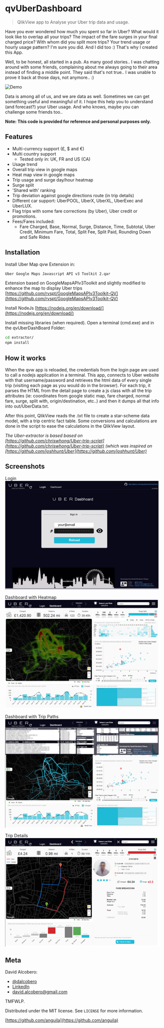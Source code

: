# qvUberDashboard
> QlikView app to Analyse your Uber trip data and usage.

Have you ever wondered how much you spent so far in Uber? What would it look like to overlap all your trips? The impact of the fare surges in your final charged price? With whom did you split more trips? Your trend usage or hourly usage pattern? I'm sure you did. And I did too :) That's why I created this App.


Well, to be honest, all started in a pub. As many good stories.. I was chatting around with some friends, complaining about me always going to their area instead of finding a middle point. They said that's not true.. I was unable to prove it back at those days, not anymore.. :) 


![Demo](img/demo.gif)


Data is among all of us, and we are data as well. Sometimes we can get something useful and meaningful of it. I hope this help you to understand (and forecast?) your Uber usage. And who knows, maybe you can challenge some friends too..  

**Note: This code is provided for reference and personal purposes only.**

Features
--------
- Multi-currency support (£, $ and €)
- Multi country support
   - Tested only in: UK, FR and US (CA)
- Usage trend
- Overall trip view in google maps
- Heat map view in google maps
- Trip usage and surge day/hour heatmap
- Surge split
- 'Shared with' ranking
- Trip deviation against google directions route (in trip details)
- Different car support: UberPOOL, UberX, UberXL, UberExec and UberLUX.
- Flag trips with some fare corrections (by Uber), Uber credit or promotions.
- Fees/Fares included:
   - Fare Charged, Base, Normal, Surge, Distance, Time, Subtotal, Uber Credit, Minimum Fare, Total, Split Fee, Split Paid, Rounding Down and  Safe Rides



## Installation

Install Uber Map qvw Extension in:
```sh
Uber Google Maps Javascript API v3 Toolkit 2.qar
```
Extension based on GoogleMapsAPIv3Toolkit and slightly modified to enhance the map to display Uber trips
[https://github.com/rvspt/GoogleMapsAPIv3Toolkit-QV](https://github.com/rvspt/GoogleMapsAPIv3Toolkit-QV)

Install NodeJs
[https://nodejs.org/en/download/](https://nodejs.org/en/download/)


Install missing libraries (when required). Open a terminal (cmd.exe) and in the qvUberDashBoard Folder:
```sh
cd extractor/
npm install
```

## How it works
When the qvw app is reloaded, the credentials from the login page are used to call a nodejs application in a terminal. This app, connects to Uber website with that username/password and retrieves the html data of every single trip (visiting each page as you would do in the browser). 
For each trip, it parses the HTML from the detail page to create a js class with all the trip attributes (ie: coordinates from google static map, fare charged, normal fare, surge, split with, origin/destination, etc..) and then it dumps all that info into out/UberData.txt.

After this point, QlikView reads the .txt file to create a star-scheme data model, with a trip centric fact table. Some conversions and calculations are done in the script to ease the calculations in the QlikView layout.


*The Uber-extractor is based based on [https://github.com/chriswhong/Uber-trip-script](https://github.com/chriswhong/Uber-trip-script) (which was inspired on [https://github.com/joshhunt/Uber](https://github.com/joshhunt/Uber)*




## Screenshots
Login
![Login](screenshots/login.png)

Dashboard with Heatmap
![Main](screenshots/main.png)

Dashboard with Trip Paths
![Main](screenshots/main-2.png)

Trip Details
![Main](screenshots/detail.png)



## Meta

David Alcobero:
- [@dalcobero](https://twitter.com/dalcobero) 
- [LinkedIn](https://uk.linkedin.com/in/davidalcobero) 
- david.alcobero@gmail.com

TMFWLP.


Distributed under the MIT license. See ``LICENSE`` for more information.

[https://github.com/anguila](https://github.com/anguila)

